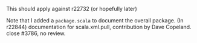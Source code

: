 This should apply against r22732 (or hopefully later)

Note that I added a `package.scala` to document the overall package.
(In r22844) documentation for scala.xml.pull, contribution by Dave Copeland. close #3786, no review.
